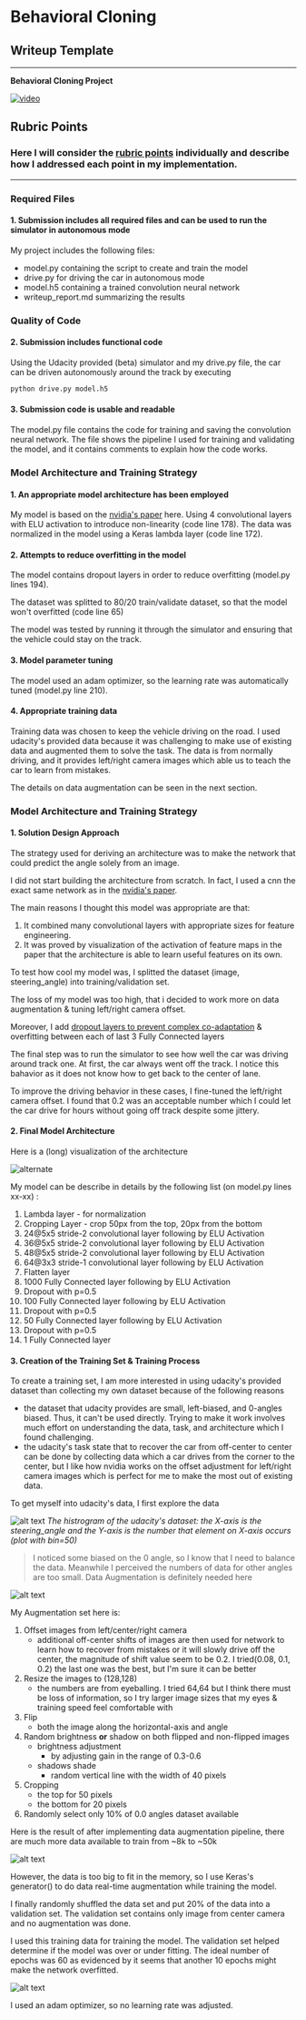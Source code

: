 # **Behavioral Cloning** 

## Writeup Template
---

**Behavioral Cloning Project**

[architect]: /report_img/model_architecture.png "Model Visualization"
[explo1]: /report_img/data_exploration1.png "Data Exploration: Before Augmentation"
[explo2]: /report_img/data_exploration2.png "Data Exploration: After Augmentation"
[augment]: /report_img/data_augment1.png "Data Augmentation"
[train_valid]: /report_img/train_valid.png "Train/Validate loss"

[![video](https://img.youtube.com/vi/Wtxhrw1ssmU/0.jpg)](https://www.youtube.com/watch?v=Wtxhrw1ssmU)

## Rubric Points
### Here I will consider the [rubric points](https://review.udacity.com/#!/rubrics/432/view) individually and describe how I addressed each point in my implementation.  

---
### Required Files

#### 1. Submission includes all required files and can be used to run the simulator in autonomous mode

My project includes the following files:
* model.py containing the script to create and train the model
* drive.py for driving the car in autonomous mode
* model.h5 containing a trained convolution neural network 
* writeup_report.md summarizing the results

### Quality of Code

#### 2. Submission includes functional code
Using the Udacity provided (beta) simulator and my drive.py file, the car can be driven autonomously around the track by executing 
```sh
python drive.py model.h5
```

#### 3. Submission code is usable and readable

The model.py file contains the code for training and saving the convolution neural network. The file shows the pipeline I used for training and validating the model, and it contains comments to explain how the code works.

### Model Architecture and Training Strategy

#### 1. An appropriate model architecture has been employed

My model is based on the [nvidia's paper](http://images.nvidia.com/content/tegra/automotive/images/2016/solutions/pdf/end-to-end-dl-using-px.pdf)
here. Using 4 convolutional layers with ELU activation to introduce non-linearity (code line 178).
The data was normalized in the model using a Keras lambda layer (code line 172).


#### 2. Attempts to reduce overfitting in the model

The model contains dropout layers in order to reduce overfitting (model.py lines 194). 

The dataset was splitted to 80/20 train/validate dataset, so that the model won't overfitted (code line 65)

The model was tested by running it through the simulator and ensuring that the vehicle could stay on the track.

#### 3. Model parameter tuning

The model used an adam optimizer, so the learning rate was automatically tuned (model.py line 210).

#### 4. Appropriate training data

Training data was chosen to keep the vehicle driving on the road. I used udacity's provided data because it was challenging
to make use of existing data and augmented them to solve the task. 
The data is from normally driving, and it provides left/right camera images which
able us to teach the car to learn from mistakes.

The details on data augmentation can be seen in the next section.
 
### Model Architecture and Training Strategy

#### 1. Solution Design Approach

The strategy used for deriving an architecture was to make the network that could
predict the angle solely from an image.

I did not start building the architecture from scratch. In fact, I used a cnn the exact same network as
in the [nvidia's paper](http://images.nvidia.com/content/tegra/automotive/images/2016/solutions/pdf/end-to-end-dl-using-px.pdf).

The main reasons I thought this model was appropriate are that:
1. It combined many convolutional layers with appropriate sizes for feature engineering.
2. It was proved by visualization of the activation of feature maps in the paper that the architecture is 
able to learn useful features on its own.

To test how cool my model was, I splitted the dataset (image, steering_angle) into training/validation set.

The loss of my model was too high, that i decided to work more on data augmentation & tuning left/right camera offset.

Moreover, I add [dropout layers to prevent complex co-adaptation](https://www.cs.toronto.edu/~hinton/absps/JMLRdropout.pdf) & overfitting 
between each of last 3 Fully Connected layers

The final step was to run the simulator to see how well the car was driving around track one. At first, the car always went off the track.
I notice this bahavior as it does not know how to get back to the center of lane.

To improve the driving behavior in these cases, I fine-tuned the left/right camera offset.
I found that 0.2 was an acceptable number which I could let the car drive for hours without going off track despite some jittery.

#### 2. Final Model Architecture

Here is a (long) visualization of the architecture

![alternate][architect]

My model can be describe in details by the following list (on model.py lines xx-xx) :

 1. Lambda layer - for normalization
 1. Cropping Layer - crop 50px from the top, 20px from the bottom
 1. 24@5x5 stride-2 convolutional layer following by ELU Activation
 1. 36@5x5 stride-2 convolutional layer following by ELU Activation
 1. 48@5x5 stride-2 convolutional layer following by ELU Activation
 1. 64@3x3 stride-1 convolutional layer following by ELU Activation
 1. Flatten layer
 1. 1000 Fully Connected layer following by ELU Activation
 1. Dropout with p=0.5
 1. 100 Fully Connected layer following by ELU Activation
 1. Dropout with p=0.5
 1. 50 Fully Connected layer following by ELU Activation
 1. Dropout with p=0.5
 1. 1 Fully Connected layer

#### 3. Creation of the Training Set & Training Process


To create a training set, I am more interested in using
udacity's provided dataset than collecting my own dataset 
because of the following reasons
 - the dataset that udacity provides are small, left-biased, and 0-angles biased.
 Thus, it can't be used directly.
 Trying to make it work involves much effort on understanding the data, task, 
 and architecture which I found challenging.
 - the udacity's task state that to recover the car from off-center to center can be
 done by collecting data which a car drives from the corner to the center, but I like
 how nvidia works on the offset adjustment for left/right camera images which is perfect
 for me to make the most out of existing data.

To get myself into udacity's data, I first explore the data

![alt text][explo1]
*The histrogram of the udacity's dataset: the X-axis is the steering_angle 
and the Y-axis is the number that element on X-axis occurs (plot with bin=50)*

>I noticed some biased on the 0 angle, so I know that I need to balance the data.
Meanwhile I perceived the numbers of data for other angles are too small.
Data Augmentation is definitely needed here

![alt text][augment]

My Augmentation set here is:
 1. Offset images from left/center/right camera
    - additional off-center shifts of images are then used 
    for network to learn how to recover from mistakes or it will 
    slowly drive off the center, the magnitude of 
    shift value seem to be 0.2. I tried(0.08, 0.1, 0.2) the last one was the best,
    but I'm sure it can be better
 1. Resize the images to (128,128)
    - the numbers are from eyeballing. I tried 64,64 but I think there must 
  be loss of information, so I try larger image sizes that my eyes & 
  training speed feel comfortable with
 1. Flip
     - both the image along the horizontal-axis and angle
 1. Random brightness **or** shadow on both flipped and non-flipped images
     - brightness adjustment 
         - by adjusting gain in the range of 0.3-0.6
     - shadows shade
         - random vertical line with the width of 40 pixels
 1. Cropping
     - the top for 50 pixels
     - the bottom for 20 pixels
 1. Randomly select only 10% of 0.0 angles dataset available

Here is the result of after implementing data augmentation pipeline, there are much more 
data available to train from ~8k to ~50k

![alt text][explo2]

However, the data is too big to fit in the memory, so I use Keras's generator() to
do data real-time augmentation while training the model.

I finally randomly shuffled the data set and put 20% of the data into a validation set.
The validation set contains only image from center camera and no augmentation was done. 

I used this training data for training the model. 
The validation set helped determine if the model was over or under fitting. 
The ideal number of epochs was 60 as evidenced by it seems that another 10 epochs
might make the network overfitted.

![alt text][train_valid]

I used an adam optimizer, so no learning rate was adjusted.
